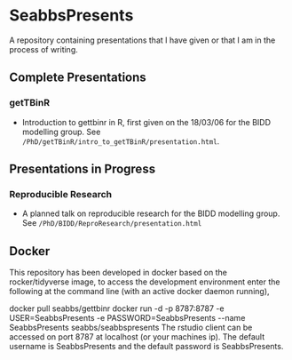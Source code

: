 
# SeabbsPresents

A repository containing presentations that I have given or that I am in the process of writing. 

## Complete Presentations

### getTBinR

- Introduction to gettbinr in R, first given on the 18/03/06 for the BIDD modelling group. See `/PhD/getTBinR/intro_to_getTBinR/presentation.html`.


## Presentations in Progress


### Reproducible Research

- A planned talk on reproducible research for the BIDD modelling group. See `/PhD/BIDD/ReproResearch/presentation.html`


## Docker
This repository has been developed in docker based on the rocker/tidyverse image, to access the development environment enter the following at the command line (with an active docker daemon running),

docker pull seabbs/gettbinr
docker run -d -p 8787:8787 -e USER=SeabbsPresents -e PASSWORD=SeabbsPresents --name SeabbsPresents seabbs/seabbspresents
The rstudio client can be accessed on port 8787 at localhost (or your machines ip). The default username is SeabbsPresents and the default password is SeabbsPresents.

